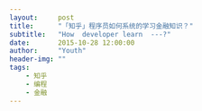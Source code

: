 ```yaml
---
layout:     post
title:      "「知乎」程序员如何系统的学习金融知识？"
subtitle:   "How  developer learn  ---?"
date:       2015-10-28 12:00:00
author:     "Youth"
header-img: ""
tags:
    - 知乎
    - 编程
    - 金融 
---
```


